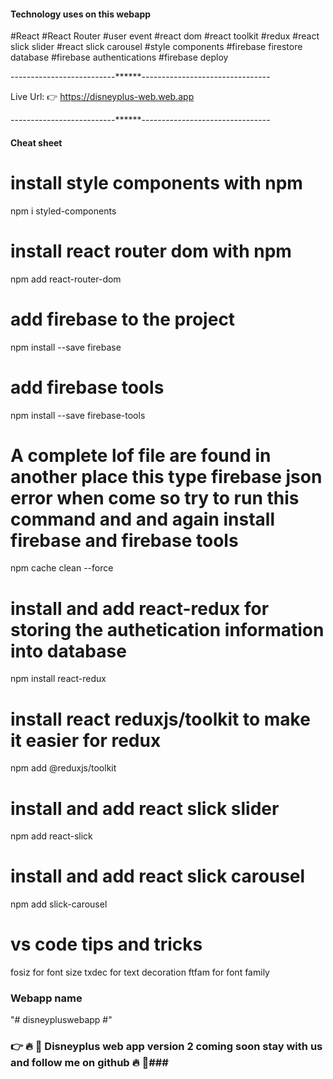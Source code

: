 #### Technology uses on this webapp ####

#React
#React Router
#user event
#react dom
#react toolkit
#redux
#react slick slider
#react slick carousel
#style components
#firebase firestore database
#firebase authentications
#firebase deploy

--------------------------******--------------------------------

Live Url: 👉 https://disneyplus-web.web.app


--------------------------******--------------------------------

#### Cheat sheet ####

# install style components with npm 
npm i styled-components

# install react router dom with npm 
npm add react-router-dom

# add firebase to the project 
npm install --save firebase

# add firebase tools
npm install --save firebase-tools

# A complete lof file are found in another place this type firebase json error when come so try to run this command and and again install firebase and firebase tools

npm cache clean --force


# install  and add react-redux for storing the authetication information into database
npm install react-redux

# install react reduxjs/toolkit to make it easier for redux 
npm add @reduxjs/toolkit


# install and add react slick slider
npm add react-slick

# install and add react slick carousel
npm add slick-carousel


# vs code tips and tricks

fosiz    for font size
txdec    for text decoration
ftfam    for font family


### Webapp name ####
"# disneypluswebapp #" 


### 👉 🔥 🚀 Disneyplus web app version 2 coming soon stay with us and follow me on github 🔥 🚀###
